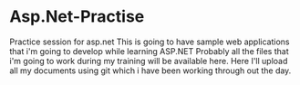 # Asp.Net-Practise
Practice session for asp.net
This is going to have sample web applications that i'm going to develop while learning ASP.NET 
Probably all the files that i'm going to work during my training will be available here.
Here I'll upload all my documents using git which i have been working through out the day.
